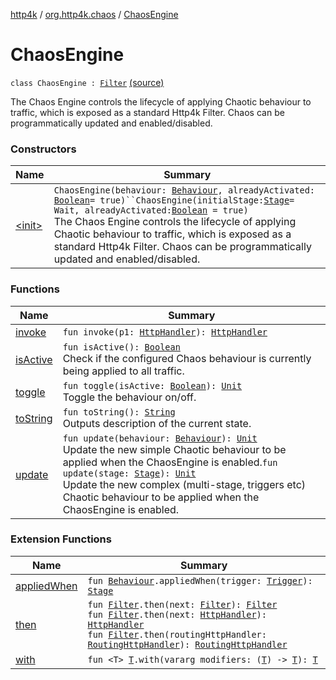 [http4k](../../index.md) / [org.http4k.chaos](../index.md) / [ChaosEngine](./index.md)

# ChaosEngine

`class ChaosEngine : `[`Filter`](../../org.http4k.core/-filter/index.md) [(source)](https://github.com/http4k/http4k/blob/master/http4k-testing-chaos/src/main/kotlin/org/http4k/chaos/ChaosEngine.kt#L14)

The Chaos Engine controls the lifecycle of applying Chaotic behaviour to traffic, which is exposed as a
standard Http4k Filter. Chaos can be programmatically updated and enabled/disabled.

### Constructors

| Name | Summary |
|---|---|
| [&lt;init&gt;](-init-.md) | `ChaosEngine(behaviour: `[`Behaviour`](../-behaviour.md)`, alreadyActivated: `[`Boolean`](https://kotlinlang.org/api/latest/jvm/stdlib/kotlin/-boolean/index.html)` = true)``ChaosEngine(initialStage: `[`Stage`](../-stage.md)` = Wait, alreadyActivated: `[`Boolean`](https://kotlinlang.org/api/latest/jvm/stdlib/kotlin/-boolean/index.html)` = true)`<br>The Chaos Engine controls the lifecycle of applying Chaotic behaviour to traffic, which is exposed as a standard Http4k Filter. Chaos can be programmatically updated and enabled/disabled. |

### Functions

| Name | Summary |
|---|---|
| [invoke](invoke.md) | `fun invoke(p1: `[`HttpHandler`](../../org.http4k.core/-http-handler.md)`): `[`HttpHandler`](../../org.http4k.core/-http-handler.md) |
| [isActive](is-active.md) | `fun isActive(): `[`Boolean`](https://kotlinlang.org/api/latest/jvm/stdlib/kotlin/-boolean/index.html)<br>Check if the configured Chaos behaviour is currently being applied to all traffic. |
| [toggle](toggle.md) | `fun toggle(isActive: `[`Boolean`](https://kotlinlang.org/api/latest/jvm/stdlib/kotlin/-boolean/index.html)`): `[`Unit`](https://kotlinlang.org/api/latest/jvm/stdlib/kotlin/-unit/index.html)<br>Toggle the behaviour on/off. |
| [toString](to-string.md) | `fun toString(): `[`String`](https://kotlinlang.org/api/latest/jvm/stdlib/kotlin/-string/index.html)<br>Outputs description of the current state. |
| [update](update.md) | `fun update(behaviour: `[`Behaviour`](../-behaviour.md)`): `[`Unit`](https://kotlinlang.org/api/latest/jvm/stdlib/kotlin/-unit/index.html)<br>Update the new simple Chaotic behaviour to be applied when the ChaosEngine is enabled.`fun update(stage: `[`Stage`](../-stage.md)`): `[`Unit`](https://kotlinlang.org/api/latest/jvm/stdlib/kotlin/-unit/index.html)<br>Update the new complex (multi-stage, triggers etc) Chaotic behaviour to be applied when the ChaosEngine is enabled. |

### Extension Functions

| Name | Summary |
|---|---|
| [appliedWhen](../applied-when.md) | `fun `[`Behaviour`](../-behaviour.md)`.appliedWhen(trigger: `[`Trigger`](../-trigger.md)`): `[`Stage`](../-stage.md) |
| [then](../../org.http4k.core/then.md) | `fun `[`Filter`](../../org.http4k.core/-filter/index.md)`.then(next: `[`Filter`](../../org.http4k.core/-filter/index.md)`): `[`Filter`](../../org.http4k.core/-filter/index.md)<br>`fun `[`Filter`](../../org.http4k.core/-filter/index.md)`.then(next: `[`HttpHandler`](../../org.http4k.core/-http-handler.md)`): `[`HttpHandler`](../../org.http4k.core/-http-handler.md)<br>`fun `[`Filter`](../../org.http4k.core/-filter/index.md)`.then(routingHttpHandler: `[`RoutingHttpHandler`](../../org.http4k.routing/-routing-http-handler/index.md)`): `[`RoutingHttpHandler`](../../org.http4k.routing/-routing-http-handler/index.md) |
| [with](../../org.http4k.core/with.md) | `fun <T> `[`T`](../../org.http4k.core/with.md#T)`.with(vararg modifiers: (`[`T`](../../org.http4k.core/with.md#T)`) -> `[`T`](../../org.http4k.core/with.md#T)`): `[`T`](../../org.http4k.core/with.md#T) |

